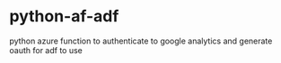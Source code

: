 # python-af-adf
python azure function to authenticate to google analytics and generate oauth for adf to use
